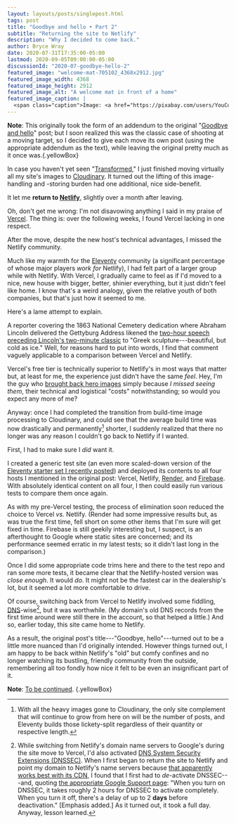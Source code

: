 ```yaml
---
layout: layouts/posts/singlepost.html
tags: post
title: "Goodbye and hello • Part 2"
subtitle: "Returning the site to Netlify"
description: "Why I decided to come back."
author: Bryce Wray
date: 2020-07-31T17:35:00-05:00
lastmod: 2020-09-05T09:00:00-05:00
discussionId: "2020-07-goodbye-hello-2"
featured_image: "welcome-mat-705102_4368x2912.jpg"
featured_image_width: 4368
featured_image_height: 2912
featured_image_alt: "A welcome mat in front of a home"
featured_image_caption: |
  <span class="caption">Image: <a href="https://pixabay.com/users/YouComMedia-907282/?utm_source=link-attribution&amp;utm_medium=referral&amp;utm_campaign=image&amp;utm_content=705102">YouComMedia</a>; <a href="https://pixabay.com/?utm_source=link-attribution&amp;utm_medium=referral&amp;utm_campaign=image&amp;utm_content=705102">Pixabay</a></span>
---
```


**Note**: This originally took the form of an addendum to the original "[Goodbye and hello](/posts/2020/07/goodbye-hello)" post; but I soon realized this was the classic case of shooting at a moving target, so I decided to give each move its own post (using the appropriate addendum as the text), while leaving the original pretty much as it once was.{.yellowBox}

In case you haven't yet seen "[Transformed](/posts/2020/07/transformed)," I just finished moving virtually all my site's images to [Cloudinary](https://cloudinary.com). It turned out the lifting of this image-handling and -storing burden had one additional, nice side-benefit.

It let me **return to [Netlify](https://netlify.com)**, slightly over a month after leaving.

Oh, don't get me wrong: I'm not disavowing anything I said in my praise of [Vercel](https://vercel.com). The thing is: over the following weeks, I found Vercel lacking in one respect.

After the move, despite the new host's technical advantages, I missed the Netlify community.

Much like my warmth for the [Eleventy](https://11ty.dev) community (a significant percentage of whose major players *work for* Netlify), I had felt part of a larger group while with Netlify. With Vercel, I gradually came to feel as if I'd moved to a nice, new house with bigger, better, shinier everything, but it just didn't feel like home. I know that's a weird analogy, given the relative youth of both companies, but that's just how it seemed to me.

Here's a lame attempt to explain.

A reporter covering the 1863 National Cemetery dedication where Abraham Lincoln delivered the Gettyburg Address likened the [two-hour speech preceding Lincoln's two-minute classic](https://www.businessinsider.com/edward-everett-also-spoke-at-gettysburg-convention-2013-11) to "Greek sculpture---beautiful, but cold as ice." Well, for reasons hard to put into words, I find that comment vaguely applicable to a comparison between Vercel and Netlify.

Vercel's free tier is technically superior to Netlify's in most ways that matter but, at least for me, the experience just didn't have the same *feel*. Hey, I'm the guy who [brought back hero images](/posts/2020/05/thousand-words-indeed) simply because *I missed seeing them*, their technical and logistical "costs" notwithstanding; so would you expect any more of me?

Anyway: once I had completed the transition from build-time image processing to Cloudinary, and could see that the average build time was now drastically and permanently[^EleventyBuild] shorter, I suddenly realized that there no longer was any reason I couldn't go back to Netlify if I wanted.

[^EleventyBuild]: With all the heavy images gone to Cloudinary, the only site complement that will continue to grow from here on will be the number of posts, and Eleventy builds those lickety-split regardless of their quantity or respective length.

First, I had to make sure I *did* want it.

I created a generic test site (an even more scaled-down version of the [Eleventy starter set I recently posted](/posts/2020/07/beginners-luck)) and deployed its contents to all four hosts I mentioned in the original post: Vercel, Netlify, [Render](https://render.com), and [Firebase](https://firebase.google.com). With absolutely identical content on all four, I then could easily run various tests to compare them once again.

As with my pre-Vercel testing, the process of elimination soon reduced the choice to Vercel *vs.* Netlify. (Render had some impressive results but, as was true the first time, fell short on some other items that I'm sure will get fixed in time. Firebase is still geekily interesting but, I suspect, is an afterthought to Google where static sites are concerned; and its performance seemed erratic in my latest tests; so it didn't last long in the comparison.)

Once I did some appropriate code trims here and there to the test repo and ran some more tests, it became clear that the Netlify-hosted version was *close enough*. It would *do*. It might not be the fastest car in the dealership's lot, but it seemed a lot more comfortable to drive.

Of course, switching back from Vercel to Netlify involved some fiddling, [DNS](https://en.wikipedia.org/wiki/Domain_Name_System)-wise[^DNSSECoff], but it was worthwhile. (My domain's old DNS records from the first time around were still there in the account, so that helped a little.) And so, earlier today, this site came home to Netlify.

[^DNSSECoff]: While switching from Netlify's domain name servers to Google's during the site move to Vercel, I'd also activated [DNS System Security Extensions (DNSSEC)](https://en.wikipedia.org/wiki/Domain_Name_System_Security_Extensions). When I first began to return the site to Netlify and point my domain to Netlify's name servers because [that apparently works best with its CDN](https://css-tricks.com/using-your-domain-with-a-netlify-hosted-site/), I found that I first had to *de*-activate DNSSEC---and, quoting [the appropriate Google Support page](https://support.google.com/domains/answer/6387342?hl=en): "When you turn on DNSSEC, it takes roughly 2 hours for DNSSEC to activate completely. When you turn it off, there's a delay of up to 2 **days** before deactivation." [Emphasis added.] As it turned out, it took a full day. Anyway, lesson learned.

As a result, the original post's title---"Goodbye, hello"---turned out to be a little more nuanced than I'd originally intended. However things turned out, I am happy to be back within Netlify's "old" but comfy confines and no longer watching its bustling, friendly community from the outside, remembering all too fondly how nice it felt to be even an insignificant part of it.

**Note**: [To be continued](/posts/2020/08/goodbye-hello-part-3). {.yellowBox}